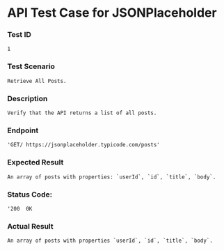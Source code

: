 # API Test Case for JSONPlaceholder

### Test ID
    1
### Test Scenario
    Retrieve All Posts.
### Description
    Verify that the API returns a list of all posts.
### Endpoint 
    'GET/ https://jsonplaceholder.typicode.com/posts'
### Expected Result
    An array of posts with properties: `userId`, `id`, `title`, `body`.
### Status Code: 
    '200  0K
### Actual Result
    An array of posts with properties `userId`, `id`, `title`, `body`.
